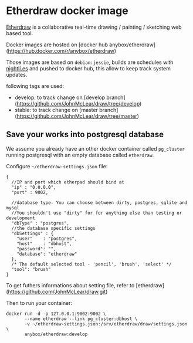 Etherdraw docker image
======================

[Etherdraw](https://github.com/JohnMcLear/draw.git) is a collaborative real-time
drawing / painting / sketching web based tool.

Docker images are hosted on [docker hub anybox/etherdraw]
(https://hub.docker.com/r/anybox/etherdraw)

Those images are based on `debian:jessie`, builds are schedules with
[nightli.es](https://nightli.es) and pushed to docker hub, this allow to
keep track system updates.

following tags are used:

* develop: to track change on [develop branch]
 (https://github.com/JohnMcLear/draw/tree/develop)
* stable: to track change on [master branch]
 (https://github.com/JohnMcLear/draw/tree/master)

Save your works into postgresql database
----------------------------------------

We assume you already have an other docker container called `pg_cluster` running
postgresql with an empty database called `etherdraw`.

Configure `~/etherdraw-settings.json` file:

```
{
  //IP and port which etherpad should bind at
  "ip" : "0.0.0.0",
  "port" : 9002,

  //database type. You can choose between dirty, postgres, sqlite and mysql
  //You shouldn't use "dirty" for for anything else than testing or development
  "dbType" : "postgres",
  //the database specific settings
  "dbSettings" : {
    "user"    : "postgres", 
    "host"    : "dbhost", 
    "password": "",
    "database": "etherdraw"
  },
  /* The default selected tool - 'pencil', 'brush', 'select' */
  "tool": "brush"
}
```

To get futhers informations about setting file, refer to [etherdraw]
(https://github.com/JohnMcLear/draw.git)

Then to run your container:
```
docker run -d -p 127.0.0.1:9002:9002 \
       --name etherdraw --link pg_cluster:dbhost \
       -v ~/etherdraw-settings.json:/srv/etherdraw/draw/settings.json \
       anybox/etherdraw:develop
```
